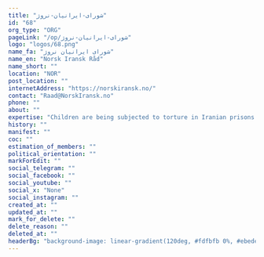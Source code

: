 ```yaml
---
title: "شورای-ایرانیان-نروژ"
id: "68"
org_type: "ORG"
pageLink: "/op/شورای-ایرانیان-نروژ"
logo: "logos/68.png"
name_fa: "شورای ایرانیان نروژ"
name_en: "Norsk Iransk Råd"
name_short: ""
location: "NOR"
post_location: ""
internetAddress: "https://norskiransk.no/"
contact: "Raad@NorskIransk.no"
phone: ""
about: ""
expertise: "Children are being subjected to torture in Iranian prisons. Several people have been sentenced to death. We need your support to prevent this brutal development."
history: ""
manifest: ""
coc: ""
estimation_of_members: ""
political_orientation: ""
markForEdit: ""
social_telegram: ""
social_facebook: ""
social_youtube: ""
social_x: "None"
social_instagram: ""
created_at: ""
updated_at: ""
mark_for_delete: ""
delete_reason: ""
deleted_at: ""
headerBg: "background-image: linear-gradient(120deg, #fdfbfb 0%, #ebedee 100%);"
---
```


